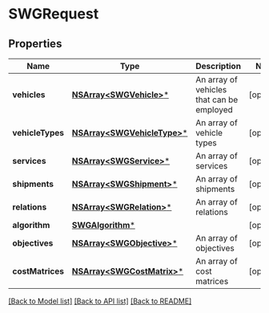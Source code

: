 # SWGRequest

## Properties
Name | Type | Description | Notes
------------ | ------------- | ------------- | -------------
**vehicles** | [**NSArray&lt;SWGVehicle&gt;***](SWGVehicle.md) | An array of vehicles that can be employed | [optional] 
**vehicleTypes** | [**NSArray&lt;SWGVehicleType&gt;***](SWGVehicleType.md) | An array of vehicle types | [optional] 
**services** | [**NSArray&lt;SWGService&gt;***](SWGService.md) | An array of services | [optional] 
**shipments** | [**NSArray&lt;SWGShipment&gt;***](SWGShipment.md) | An array of shipments | [optional] 
**relations** | [**NSArray&lt;SWGRelation&gt;***](SWGRelation.md) | An array of relations | [optional] 
**algorithm** | [**SWGAlgorithm***](SWGAlgorithm.md) |  | [optional] 
**objectives** | [**NSArray&lt;SWGObjective&gt;***](SWGObjective.md) | An array of objectives | [optional] 
**costMatrices** | [**NSArray&lt;SWGCostMatrix&gt;***](SWGCostMatrix.md) | An array of cost matrices | [optional] 

[[Back to Model list]](../README.md#documentation-for-models) [[Back to API list]](../README.md#documentation-for-api-endpoints) [[Back to README]](../README.md)



